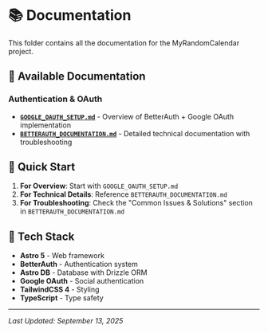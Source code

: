 # 📚 Documentation

This folder contains all the documentation for the MyRandomCalendar project.

## 📖 Available Documentation

### **Authentication & OAuth**

- **[`GOOGLE_OAUTH_SETUP.md`](./GOOGLE_OAUTH_SETUP.md)** - Overview of BetterAuth + Google OAuth implementation
- **[`BETTERAUTH_DOCUMENTATION.md`](./BETTERAUTH_DOCUMENTATION.md)** - Detailed technical documentation with troubleshooting

## 🎯 **Quick Start**

1. **For Overview**: Start with `GOOGLE_OAUTH_SETUP.md`
2. **For Technical Details**: Reference `BETTERAUTH_DOCUMENTATION.md`
3. **For Troubleshooting**: Check the "Common Issues & Solutions" section in `BETTERAUTH_DOCUMENTATION.md`

## 🔧 **Tech Stack**

- **Astro 5** - Web framework
- **BetterAuth** - Authentication system
- **Astro DB** - Database with Drizzle ORM
- **Google OAuth** - Social authentication
- **TailwindCSS 4** - Styling
- **TypeScript** - Type safety

---

_Last Updated: September 13, 2025_
